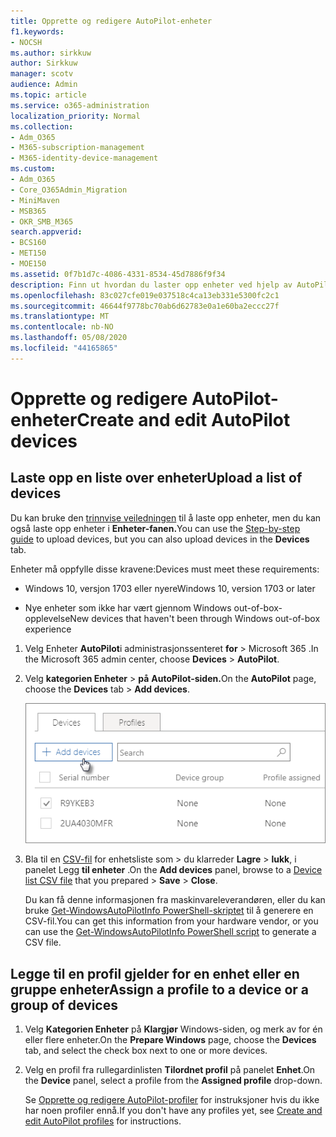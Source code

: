 ```yaml
---
title: Opprette og redigere AutoPilot-enheter
f1.keywords:
- NOCSH
ms.author: sirkkuw
author: Sirkkuw
manager: scotv
audience: Admin
ms.topic: article
ms.service: o365-administration
localization_priority: Normal
ms.collection:
- Adm_O365
- M365-subscription-management
- M365-identity-device-management
ms.custom:
- Adm_O365
- Core_O365Admin_Migration
- MiniMaven
- MSB365
- OKR_SMB_M365
search.appverid:
- BCS160
- MET150
- MOE150
ms.assetid: 0f7b1d7c-4086-4331-8534-45d7886f9f34
description: Finn ut hvordan du laster opp enheter ved hjelp av AutoPilot i Microsoft 365 Business Premium. Du kan tilordne en profil til en enhet eller en gruppe enheter.
ms.openlocfilehash: 83c027cfe019e037518c4ca13eb331e5300fc2c1
ms.sourcegitcommit: 46644f9778bc70ab6d62783e0a1e60ba2eccc27f
ms.translationtype: MT
ms.contentlocale: nb-NO
ms.lasthandoff: 05/08/2020
ms.locfileid: "44165865"
---
```

# <a name="create-and-edit-autopilot-devices"></a><span data-ttu-id="4ff42-104">Opprette og redigere AutoPilot-enheter</span><span class="sxs-lookup"><span data-stu-id="4ff42-104">Create and edit AutoPilot devices</span></span>

## <a name="upload-a-list-of-devices"></a><span data-ttu-id="4ff42-105">Laste opp en liste over enheter</span><span class="sxs-lookup"><span data-stu-id="4ff42-105">Upload a list of devices</span></span>

<span data-ttu-id="4ff42-106">Du kan bruke den [trinnvise veiledningen](add-autopilot-devices-and-profile.md) til å laste opp enheter, men du kan også laste opp enheter i **Enheter-fanen.**</span><span class="sxs-lookup"><span data-stu-id="4ff42-106">You can use the [Step-by-step guide](add-autopilot-devices-and-profile.md) to upload devices, but you can also upload devices in the **Devices** tab.</span></span> 
  
<span data-ttu-id="4ff42-107">Enheter må oppfylle disse kravene:</span><span class="sxs-lookup"><span data-stu-id="4ff42-107">Devices must meet these requirements:</span></span>
  
- <span data-ttu-id="4ff42-108">Windows 10, versjon 1703 eller nyere</span><span class="sxs-lookup"><span data-stu-id="4ff42-108">Windows 10, version 1703 or later</span></span>
    
- <span data-ttu-id="4ff42-109">Nye enheter som ikke har vært gjennom Windows out-of-box-opplevelse</span><span class="sxs-lookup"><span data-stu-id="4ff42-109">New devices that haven't been through Windows out-of-box experience</span></span>

1. <span data-ttu-id="4ff42-110">Velg Enheter **AutoPilot**i administrasjonssenteret **for** \> Microsoft 365 .</span><span class="sxs-lookup"><span data-stu-id="4ff42-110">In the Microsoft 365 admin center, choose **Devices** \> **AutoPilot**.</span></span>
  
2. <span data-ttu-id="4ff42-111">Velg **kategorien Enheter** \> **på** **AutoPilot-siden.**</span><span class="sxs-lookup"><span data-stu-id="4ff42-111">On the **AutoPilot** page, choose the **Devices** tab \> **Add devices**.</span></span>
    
    ![In the Devices tab, choose Add devices.](../media/6ba81e22-c873-40ad-8a72-ce64d15ea6ba.png)
  
3. <span data-ttu-id="4ff42-113">Bla til en [CSV-fil](https://docs.microsoft.com/microsoft-365/admin/misc/device-list) for enhetsliste som \> du klarreder **Lagre** \> **lukk**, i panelet Legg **til enheter** .</span><span class="sxs-lookup"><span data-stu-id="4ff42-113">On the **Add devices** panel, browse to a [Device list CSV file](https://docs.microsoft.com/microsoft-365/admin/misc/device-list) that you prepared \> **Save** \> **Close**.</span></span>
    
    <span data-ttu-id="4ff42-114">Du kan få denne informasjonen fra maskinvareleverandøren, eller du kan bruke [Get-WindowsAutoPilotInfo PowerShell-skriptet](https://www.powershellgallery.com/packages/Get-WindowsAutoPilotInfo) til å generere en CSV-fil.</span><span class="sxs-lookup"><span data-stu-id="4ff42-114">You can get this information from your hardware vendor, or you can use the [Get-WindowsAutoPilotInfo PowerShell script](https://www.powershellgallery.com/packages/Get-WindowsAutoPilotInfo) to generate a CSV file.</span></span> 
    
## <a name="assign-a-profile-to-a-device-or-a-group-of-devices"></a><span data-ttu-id="4ff42-115">Legge til en profil gjelder for en enhet eller en gruppe enheter</span><span class="sxs-lookup"><span data-stu-id="4ff42-115">Assign a profile to a device or a group of devices</span></span>

1. <span data-ttu-id="4ff42-116">Velg **Kategorien Enheter** på **Klargjør** Windows-siden, og merk av for én eller flere enheter.</span><span class="sxs-lookup"><span data-stu-id="4ff42-116">On the **Prepare Windows** page, choose the **Devices** tab, and select the check box next to one or more devices.</span></span> 
    
2. <span data-ttu-id="4ff42-117">Velg en profil fra rullegardinlisten **Tilordnet profil** på panelet **Enhet**.</span><span class="sxs-lookup"><span data-stu-id="4ff42-117">On the **Device** panel, select a profile from the **Assigned profile** drop-down.</span></span> 
    
    <span data-ttu-id="4ff42-118">Se [Opprette og redigere AutoPilot-profiler](create-and-edit-autopilot-profiles.md) for instruksjoner hvis du ikke har noen profiler ennå.</span><span class="sxs-lookup"><span data-stu-id="4ff42-118">If you don't have any profiles yet, see [Create and edit AutoPilot profiles](create-and-edit-autopilot-profiles.md) for instructions.</span></span> 
    
